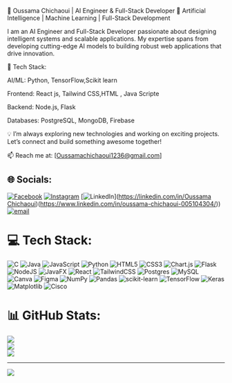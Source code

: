 🚀 Oussama Chichaoui | AI Engineer & Full-Stack Developer
🔹 Artificial Intelligence | Machine Learning | Full-Stack Development

I am an AI Engineer and Full-Stack Developer passionate about designing intelligent systems and scalable applications. My expertise spans from developing cutting-edge AI models to building robust web applications that drive innovation.

🔹 Tech Stack:

AI/ML: Python, TensorFlow,Scikit learn

Frontend: React js, Tailwind CSS,HTML , Java Scripte

Backend: Node.js, Flask

Databases: PostgreSQL, MongoDB, Firebase

💡 I’m always exploring new technologies and working on exciting projects. Let’s connect and build something awesome together!

📫 Reach me at: [Oussamachichaoui1236@gmail.com]

## 🌐 Socials:
[![Facebook](https://img.shields.io/badge/Facebook-%231877F2.svg?logo=Facebook&logoColor=white)](https://www.facebook.com/oussama.chichaoui/) [![Instagram](https://img.shields.io/badge/Instagram-%23E4405F.svg?logo=Instagram&logoColor=white)](https://instagram.com/oussama_chichaouii) [![LinkedIn](https://img.shields.io/badge/LinkedIn-%230077B5.svg?logo=linkedin&logoColor=white)]([https://linkedin.com/in/Oussama Chichaoui](https://www.linkedin.com/in/oussama-chichaoui-005104304/))(https://www.linkedin.com/in/oussama-chichaoui-005104304/)) [![email](https://img.shields.io/badge/Email-D14836?logo=gmail&logoColor=white)](mailto:oussamachichaoui1236@gmail.com) 

# 💻 Tech Stack:
![C](https://img.shields.io/badge/c-%2300599C.svg?style=for-the-badge&logo=c&logoColor=white) ![Java](https://img.shields.io/badge/java-%23ED8B00.svg?style=for-the-badge&logo=openjdk&logoColor=white) ![JavaScript](https://img.shields.io/badge/javascript-%23323330.svg?style=for-the-badge&logo=javascript&logoColor=%23F7DF1E) ![Python](https://img.shields.io/badge/python-3670A0?style=for-the-badge&logo=python&logoColor=ffdd54) ![HTML5](https://img.shields.io/badge/html5-%23E34F26.svg?style=for-the-badge&logo=html5&logoColor=white) ![CSS3](https://img.shields.io/badge/css3-%231572B6.svg?style=for-the-badge&logo=css3&logoColor=white) ![Chart.js](https://img.shields.io/badge/chart.js-F5788D.svg?style=for-the-badge&logo=chart.js&logoColor=white) ![Flask](https://img.shields.io/badge/flask-%23000.svg?style=for-the-badge&logo=flask&logoColor=white) ![NodeJS](https://img.shields.io/badge/node.js-6DA55F?style=for-the-badge&logo=node.js&logoColor=white) ![JavaFX](https://img.shields.io/badge/javafx-%23FF0000.svg?style=for-the-badge&logo=javafx&logoColor=white) ![React](https://img.shields.io/badge/react-%2320232a.svg?style=for-the-badge&logo=react&logoColor=%2361DAFB) ![TailwindCSS](https://img.shields.io/badge/tailwindcss-%2338B2AC.svg?style=for-the-badge&logo=tailwind-css&logoColor=white) ![Postgres](https://img.shields.io/badge/postgres-%23316192.svg?style=for-the-badge&logo=postgresql&logoColor=white) ![MySQL](https://img.shields.io/badge/mysql-4479A1.svg?style=for-the-badge&logo=mysql&logoColor=white) ![Canva](https://img.shields.io/badge/Canva-%2300C4CC.svg?style=for-the-badge&logo=Canva&logoColor=white) ![Figma](https://img.shields.io/badge/figma-%23F24E1E.svg?style=for-the-badge&logo=figma&logoColor=white) ![NumPy](https://img.shields.io/badge/numpy-%23013243.svg?style=for-the-badge&logo=numpy&logoColor=white) ![Pandas](https://img.shields.io/badge/pandas-%23150458.svg?style=for-the-badge&logo=pandas&logoColor=white) ![scikit-learn](https://img.shields.io/badge/scikit--learn-%23F7931E.svg?style=for-the-badge&logo=scikit-learn&logoColor=white) ![TensorFlow](https://img.shields.io/badge/TensorFlow-%23FF6F00.svg?style=for-the-badge&logo=TensorFlow&logoColor=white) ![Keras](https://img.shields.io/badge/Keras-%23D00000.svg?style=for-the-badge&logo=Keras&logoColor=white) ![Matplotlib](https://img.shields.io/badge/Matplotlib-%23ffffff.svg?style=for-the-badge&logo=Matplotlib&logoColor=black) ![Cisco](https://img.shields.io/badge/cisco-%23049fd9.svg?style=for-the-badge&logo=cisco&logoColor=black)
# 📊 GitHub Stats:
![](https://github-readme-stats.vercel.app/api?username=OussamaCHI2&theme=dark&hide_border=false&include_all_commits=false&count_private=false)<br/>
![](https://nirzak-streak-stats.vercel.app/?user=OussamaCHI2&theme=dark&hide_border=false)<br/>
![](https://github-readme-stats.vercel.app/api/top-langs/?username=OussamaCHI2&theme=dark&hide_border=false&include_all_commits=false&count_private=false&layout=compact)

---
[![](https://visitcount.itsvg.in/api?id=OussamaCHI2&icon=0&color=0)](https://visitcount.itsvg.in)
